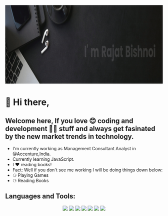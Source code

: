 <img src="https://github.com/therajatbishnoi/therajatbishnoi/raw/main/Github-Banner-video-gif.gif" width="1400" height="250" />

#  👋 Hi there,
## Welcome here, If you love 😊 coding and development 👨‍💻 stuff and always get fasinated by the new market trends in technology.


- I'm currently working as Management Consultant Analyst in @Accenture,India.
- Currently learning JavaScript.
- I ❤️ reading books!
- Fact: Well if you don't see me working I will be doing things down below:
- ⚆ Playing Games
- ⚆ Reading Books

## Languages and Tools:
<p align="center">
<img src="https://img.shields.io/badge/VS%20Code-007ACC.svg?&style=for-the-badge&logo=visual-studio-code&logoColor=white" height="25"/>
<img src="https://img.shields.io/badge/-Git-black?&style=for-the-badge&logo=git" height="25"/>
<img src="https://img.shields.io/badge/java-%23ED8B00.svg?style=for-the-badge&logo=java&logoColor=white" height="25"/>
<img src="https://img.shields.io/badge/-HTML5-E34F26?&style=for-the-badge&logo=html5&logoColor=white" height="25"/>
<img src="https://img.shields.io/badge/-CSS3-1572B6?&style=for-the-badge&logo=css3" height="25"/>
<img src="https://img.shields.io/badge/c++-%2300599C.svg?style=for-the-badge&logo=c%2B%2B&logoColor=white" height="25"/>
<img src="https://img.shields.io/badge/Adobe%20Premiere%20Pro-9999FF.svg?style=for-the-badge&logo=Adobe%20Premiere%20Pro&logoColor=white" height="25"/>
</p>
